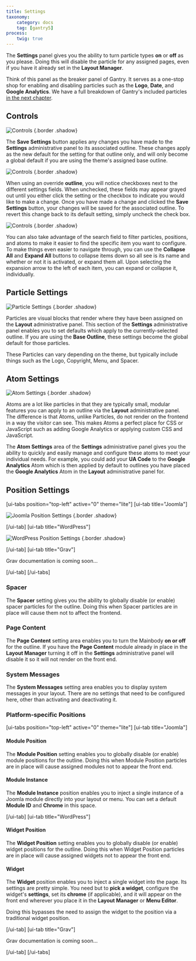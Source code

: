 ```yaml
---
title: Settings
taxonomy:
    category: docs
    tag: [gantry5]
process:
    twig: true
---
```


The **Settings** panel gives you the ability to turn particle types **on** or **off** as you please. Doing this will disable the particle for any assigned pages, even if you have it already set in the **Layout Manager**.

Think of this panel as the breaker panel of Gantry. It serves as a one-stop shop for enabling and disabling particles such as the **Logo**, **Date**, and **Google Analytics**. We have a full breakdown of Gantry's included particles [in the next chapter](../../particles).

Controls
-----

![Controls](controls_1.png) {.border .shadow}

The **Save Settings** button applies any changes you have made to the **Settings** administrative panel to its associated outline. These changes apply as the new default for the setting for that outline only, and will only become a global default if you are using the theme's assigned base outline.

![Controls](controls_2.png) {.border .shadow}

When using an override **outline**, you will notice checkboxes next to the different settings fields. When unchecked, these fields may appear grayed out until you either click the setting or the checkbox to indicate you would like to make a change. Once you have made a change and clicked the **Save Settings** button, your changes will be saved for the associated outline. To revert this change back to its default setting, simply uncheck the check box.

![Controls](controls_3.png) {.border .shadow}

You can also take advantage of the search field to filter particles, positions, and atoms to make it easier to find the specific item you want to configure. To make things even easier to navigate through, you can use the **Collapse All** and **Expand All** buttons to collapse items down so all see is its name and whether or not it is activated, or expand them all. Upon selecting the expansion arrow to the left of each item, you can expand or collapse it, individually. 

Particle Settings
-----

![Particle Settings](particlesettings.png) {.border .shadow}

Particles are visual blocks that render where they have been assigned on the **Layout** administrative panel. This section of the **Settings** administrative panel enables you to set defaults which apply to the currently-selected outline. If you are using the **Base Outline**, these settings become the global default for those particles.

These Particles can vary depending on the theme, but typically include things such as the Logo, Copyright, Menu, and Spacer.

Atom Settings
-----

![Atom Settings](atomsettings.png) {.border .shadow}

Atoms are a lot like particles in that they are typically small, modular features you can apply to an outline via the **Layout** administrative panel. The difference is that Atoms, unlike Particles, do not render on the frontend in a way the visitor can see. This makes Atoms a perfect place for CSS or JavaScript such as adding Google Analytics or applying custom CSS and JavaScript.

The **Atom Settings** area of the **Settings** administrative panel gives you the ability to quickly and easily manage and configure these atoms to meet your individual needs. For example, you could add your **UA Code** to the **Google Analytics** Atom which is then applied by default to outlines you have placed the **Google Analytics** Atom in the **Layout** administrative panel for.

Position Settings
-----

[ui-tabs position="top-left" active="0" theme="lite"]
[ui-tab title="Joomla"]

![Joomla Position Settings](position_settings.png) {.border .shadow}

[/ui-tab]
[ui-tab title="WordPress"]

![WordPress Position Settings](wp_position_settings.png) {.border .shadow}

[/ui-tab]
[ui-tab title="Grav"]

Grav documentation is coming soon...

[/ui-tab]
[/ui-tabs] 

### Spacer

The **Spacer** setting gives you the ability to globally disable (or enable) spacer particles for the outline. Doing this when Spacer particles are in place will cause them not to affect the frontend.

### Page Content

The **Page Content** setting area enables you to turn the Mainbody **on or off** for the outline. If you have the **Page Content** module already in place in the **Layout Manager** turning it off in the **Settings** administrative panel will disable it so it will not render on the front end.

### System Messages

The **System Messages** setting area enables you to display system messages in your layout. There are no settings that need to be configured here, other than activating and deactivating it.

### Platform-specific Positions

[ui-tabs position="top-left" active="0" theme="lite"]
[ui-tab title="Joomla"]

#### Module Position

The **Module Position** setting enables you to globally disable (or enable) module positions for the outline. Doing this when Module Position particles are in place will cause assigned modules not to appear the front end.

#### Module Instance

The **Module Instance** position enables you to inject a single instance of a Joomla module directly into your layout or menu. You can set a default **Module ID** and **Chrome** in this space.

[/ui-tab]
[ui-tab title="WordPress"]

#### Widget Position

The **Widget Position** setting enables you to globally disable (or enable) widget positions for the outline. Doing this when Widget Position particles are in place will cause assigned widgets not to appear the front end.

#### Widget

The **Widget** position enables you to inject a single widget into the page. Its settings are pretty simple. You need but to **pick a widget**, configure the widget's **settings**, set its **chrome** (if applicable), and it will appear on the front end wherever you place it in the **Layout Manager** or **Menu Editor**.

Doing this bypasses the need to assign the widget to the position via a traditional widget position.

[/ui-tab]
[ui-tab title="Grav"]

Grav documentation is coming soon...

[/ui-tab]
[/ui-tabs]
